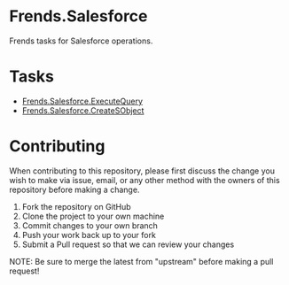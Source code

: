 # Frends.Salesforce

Frends tasks for Salesforce operations.

# Tasks

- [Frends.Salesforce.ExecuteQuery](Frends.Salesforce.ExecuteQuery/README.md)
- [Frends.Salesforce.CreateSObject](Frends.Salesforce.CreateSObject/README.md)

# Contributing
When contributing to this repository, please first discuss the change you wish to make via issue, email, or any other method with the owners of this repository before making a change.

1. Fork the repository on GitHub
2. Clone the project to your own machine
3. Commit changes to your own branch
4. Push your work back up to your fork
5. Submit a Pull request so that we can review your changes

NOTE: Be sure to merge the latest from "upstream" before making a pull request!
